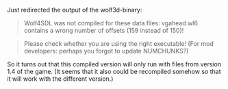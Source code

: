Just redirected the output of the wolf3d-binary:

> Wolf4SDL was not compiled for these data files:
> vgahead.wl6 contains a wrong number of offsets (159 instead of 150)!

> Please check whether you are using the right executable!
> (For mod developers: perhaps you forgot to update NUMCHUNKS?)

So it turns out that this compiled version will only run with files from version 1.4 of the game.
(It seems that it also could be recompiled somehow so that it will work with the different version.)